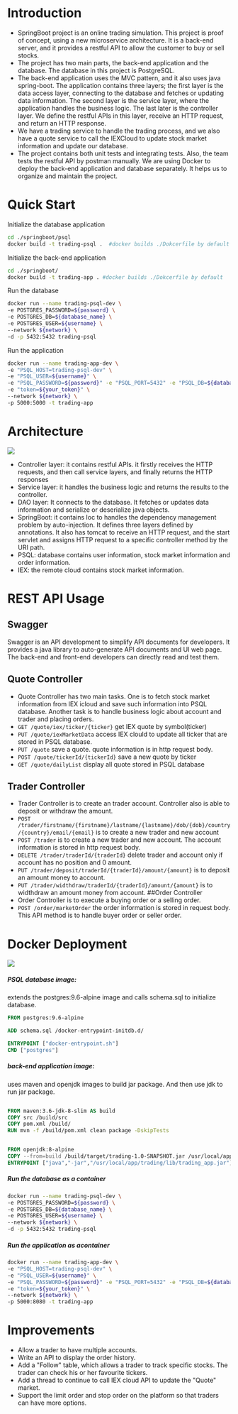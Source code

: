 # Introduction
- SpringBoot project is an online trading simulation. This project is proof of concept, using a new microservice architecture. It is a back-end server, and it provides a restful API to allow the customer to buy or sell stocks.
- The project has two main parts, the back-end application and the database. The database in this project is PostgreSQL.
- The back-end application uses the MVC pattern, and it also uses java spring-boot. The application contains three layers; the first layer is the data access layer, connecting to the database and fetches or updating data information. The second layer is the service layer, where the application handles the business logic. The last later is the controller layer. We define the restful APIs in this layer, receive an HTTP request, and return an HTTP response.
- We have a trading service to handle the trading process, and we also have a quote service to call the IEXCloud to update stock market information and update our database.
- The project contains both unit tests and integrating tests. Also, the team tests the restful API by postman manually. We are using Docker to deploy the back-end application and database separately. It helps us to organize and maintain the project.

# Quick Start

Initialize the database application

```bash
cd ./springboot/psql
docker build -t trading-psql .  #docker builds ./Dokcerfile by default
```



Initialize the back-end application

```bash
cd ./springboot/
docker build -t trading-app . #docker builds ./Dokcerfile by default
```



Run the database

```bash
docker run --name trading-psql-dev \
-e POSTGRES_PASSWORD=${password} \
-e POSTGRES_DB=${database_name} \
-e POSTGRES_USER=${username} \
--network ${network} \
-d -p 5432:5432 trading-psql
```



Run the application

```bash
docker run --name trading-app-dev \
-e "PSQL_HOST=trading-psql-dev" \
-e "PSQL_USER=${username}" \
-e "PSQL_PASSWORD=${password}" -e "PSQL_PORT=5432" -e "PSQL_DB=${database_name}" \
-e "token=${your_token}" \
--network ${network} \
-p 5000:5000 -t trading-app
```





# Architecture

![](./image.png)

- Controller layer: it contains restful APIs. it firstly receives the HTTP requests, and then call service layers, and finally returns the HTTP responses
- Service layer: it handles the business logic and returns the results to the controller.
- DAO layer: It connects to the database. It fetches or updates data information and serialize or deserialize java objects.
- SpringBoot: it contains Ioc to handles the dependency management problem by auto-injection. It defines three layers defined by annotations. It also has tomcat to receive an HTTP request, and the start servlet and assigns HTTP request to a specific controller method by the URI path.
- PSQL: database contains user information, stock market information and order information.
- IEX: the remote cloud contains stock market information.





# REST API Usage
## Swagger
Swagger is an API development to simplify API documents for developers. It provides a java library to auto-generate API documents and UI web page. The back-end and front-end developers can directly read and test them.
## Quote Controller
- Quote Controller has two main tasks. One is to fetch stock market information from IEX icloud and save such information into PSQL database. Another task is to handle business logic about account and trader and placing orders.
- `GET /quote/iex/ticker/{ticker}` get IEX quote by symbol(ticker)
- `PUT /quote/iexMarketData` access IEX clould to update all ticker that are stored in PSQL database.
- `PUT /quote` save a quote. quote information is in http request body.
- `POST /quote/tickerId/{tickerId}` save a new quote by ticker
- `GET /quote/dailyList` display all quote stored in PSQL database
## Trader Controller
- Trader Controller is to create an trader account. Controller also is able to deposit or withdraw the amount.
- `POST /trader/firstname/{firstname}/lastname/{lastname}/dob/{dob}/country/{country}/email/{email}` is to create a new trader and new account
- `POST /trader` is to create a new trader and new account. The account information is stored in http request body.
- `DELETE /trader/traderId/{traderId}` delete trader and account only if account has no position and 0 amount.
- `PUT /trader/deposit/traderId/{traderId}/amount/{amount}` is to deposit an amount money to account.
- `PUT /trader/widthdraw/traderId/{traderId}/amount/{amount}` is to widthdraw an amount money from account.
##Order Controller
- Order Controller is to execute a buying order or a selling order. 
- `POST /order/marketOrder` the order information is stored in request body. This API method is to handle buyer order or seller order.
# Docker Deployment
![](./docker.png)



##### PSQL database image:

extends the postgres:9.6-alpine image and calls schema.sql to initialize database.

```dockerfile
FROM postgres:9.6-alpine

ADD schema.sql /docker-entrypoint-initdb.d/

ENTRYPOINT ["docker-entrypoint.sh"]
CMD ["postgres"]
```



##### back-end application image:

uses maven and openjdk images to build jar package. And then use jdk to run jar package.

```dockerfile

FROM maven:3.6-jdk-8-slim AS build
COPY src /build/src
COPY pom.xml /build/
RUN mvn -f /build/pom.xml clean package -DskipTests


FROM openjdk:8-alpine
COPY --from=build /build/target/trading-1.0-SNAPSHOT.jar /usr/local/app/trading/lib/trading_app.jar
ENTRYPOINT ["java","-jar","/usr/local/app/trading/lib/trading_app.jar"]
```



##### Run the database as a container

```bash
docker run --name trading-psql-dev \
-e POSTGRES_PASSWORD=${password} \
-e POSTGRES_DB=${database_name} \
-e POSTGRES_USER=${username} \
--network ${network} \
-d -p 5432:5432 trading-psql
```



##### Run the application as acontainer

```bash
docker run --name trading-app-dev \
-e "PSQL_HOST=trading-psql-dev" \
-e "PSQL_USER=${username}" \
-e "PSQL_PASSWORD=${password}" -e "PSQL_PORT=5432" -e "PSQL_DB=${database_name}" \
-e "token=${your_token}" \
--network ${network} \
-p 5000:8080 -t trading-app
```



# Improvements

- Allow a trader to have multiple accounts.
- Write an API to display the order history.
- Add a "Follow" table, which allows a trader to track specific stocks. The trader can check his or her favourite tickers.
- Add a thread to continue to call IEX cloud API to update the "Quote" market.
- Support the limit order and stop order on the platform so that traders can have more options.

